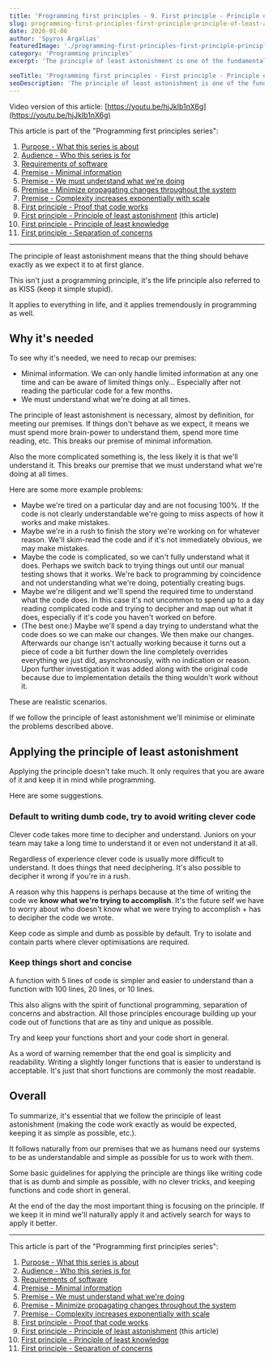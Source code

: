 ```yaml
---
title: 'Programming first principles - 9. First principle - Principle of least astonishment'
slug: programming-first-principles-first-principle-principle-of-least-astonishment
date: 2020-01-06
author: 'Spyros Argalias'
featuredImage: './programming-first-principles-first-principle-principle-of-least-astonishment.png'
category: 'Programming principles'
excerpt: 'The principle of least astonishment is one of the fundamental principles in software development. Possibly the most important there is.'

seoTitle: 'Programming first principles - First principle - Principle of least astonishment'
seoDescription: 'The principle of least astonishment is one of the fundamental principles in software development. Possibly the most important there is.'
---
```


Video version of this article: [https://youtu.be/hjJkIb1nX6g](https://youtu.be/hjJkIb1nX6g)

This article is part of the "Programming first principles series":

1. [Purpose - What this series is about](/blog/programming-first-principles-purpose-what-this-series-is-about/)
2. [Audience - Who this series is for](/blog/programming-first-principles-audience-who-this-series-is-for/)
3. [Requirements of software](/blog/programming-first-principles-requirements-of-software/)
4. [Premise - Minimal information](/blog/programming-first-principles-premise-minimal-information/)
5. [Premise - We must understand what we're doing](/blog/programming-first-principles-premise-we-must-understand-what-were-doing/)
6. [Premise - Minimize propagating changes throughout the system](/blog/programming-first-principles-premise-minimize-propagating-changes/)
7. [Premise - Complexity increases exponentially with scale](/blog/programming-first-principles-premise-complexity-increases-exponentially-with-scale/)
8. [First principle - Proof that code works](/blog/programming-first-principles-first-principle-proof-that-code-works/)
9. [First principle - Principle of least astonishment](/blog/programming-first-principles-first-principle-principle-of-least-astonishment/) (this article)
10. [First principle - Principle of least knowledge](/blog/programming-first-principles-first-principle-principle-of-least-knowledge/)
11. [First principle - Separation of concerns](/blog/programming-first-principles-first-principle-separation-of-concerns/)

---

The principle of least astonishment means that the thing should behave exactly as we expect it to at first glance.

This isn't just a programming principle, it's the life principle also referred to as KISS (keep it simple stupid).

It applies to everything in life, and it applies tremendously in programming as well.

## Why it's needed

To see why it's needed, we need to recap our premises:

- Minimal information. We can only handle limited information at any one time and can be aware of limited things only... Especially after not reading the particular code for a few months.
- We must understand what we're doing at all times.

The principle of least astonishment is necessary, almost by definition, for meeting our premises. If things don't behave as we expect, it means we must spend more brain-power to understand them, spend more time reading, etc. This breaks our premise of minimal information.

Also the more complicated something is, the less likely it is that we'll understand it. This breaks our premise that we must understand what we're doing at all times.

Here are some more example problems:

- Maybe we're tired on a particular day and are not focusing 100%. If the code is not clearly understandable we're going to miss aspects of how it works and make mistakes.
- Maybe we're in a rush to finish the story we're working on for whatever reason. We'll skim-read the code and if it's not immediately obvious, we may make mistakes.
- Maybe the code is complicated, so we can't fully understand what it does. Perhaps we switch back to trying things out until our manual testing shows that it works. We're back to programming by coincidence and not understanding what we're doing, potentially creating bugs.
- Maybe we're diligent and we'll spend the required time to understand what the code does. In this case it's not uncommon to spend up to a day reading complicated code and trying to decipher and map out what it does, especially if it's code you haven't worked on before.
- (The best one:) Maybe we'll spend a day trying to understand what the code does so we can make our changes. We then make our changes. Afterwards our change isn't actually working because it turns out a piece of code a bit further down the line completely overrides everything we just did, asynchronously, with no indication or reason. Upon further investigation it was added along with the original code because due to implementation details the thing wouldn't work without it.

These are realistic scenarios.

If we follow the principle of least astonishment we'll minimise or eliminate the problems described above.

## Applying the principle of least astonishment

Applying the principle doesn't take much. It only requires that you are aware of it and keep it in mind while programming.

Here are some suggestions.

### Default to writing dumb code, try to avoid writing clever code

Clever code takes more time to decipher and understand. Juniors on your team may take a long time to understand it or even not understand it at all.

Regardless of experience clever code is usually more difficult to understand. It does things that need deciphering. It's also possible to decipher it wrong if you're in a rush.

A reason why this happens is perhaps because at the time of writing the code we **know what we're trying to accomplish**. It's the future self we have to worry about who doesn't know what we were trying to accomplish + has to decipher the code we wrote.

Keep code as simple and dumb as possible by default. Try to isolate and contain parts where clever optimisations are required.

### Keep things short and concise

A function with 5 lines of code is simpler and easier to understand than a function with 100 lines, 20 lines, or 10 lines.

This also aligns with the spirit of functional programming, separation of concerns and abstraction. All those principles encourage building up your code out of functions that are as tiny and unique as possible.

Try and keep your functions short and your code short in general.

As a word of warning remember that the end goal is simplicity and readability. Writing a slightly longer functions that is easier to understand is acceptable. It's just that short functions are commonly the most readable.

## Overall

To summarize, it's essential that we follow the principle of least astonishment (making the code work exactly as would be expected, keeping it as simple as possible, etc.).

It follows naturally from our premises that we as humans need our systems to be as understandable and simple as possible for us to work with them.

Some basic guidelines for applying the principle are things like writing code that is as dumb and simple as possible, with no clever tricks, and keeping functions and code short in general.

At the end of the day the most important thing is focusing on the principle. If we keep it in mind we'll naturally apply it and actively search for ways to apply it better.

---

This article is part of the "Programming first principles series":

1. [Purpose - What this series is about](/blog/programming-first-principles-purpose-what-this-series-is-about/)
2. [Audience - Who this series is for](/blog/programming-first-principles-audience-who-this-series-is-for/)
3. [Requirements of software](/blog/programming-first-principles-requirements-of-software/)
4. [Premise - Minimal information](/blog/programming-first-principles-premise-minimal-information/)
5. [Premise - We must understand what we're doing](/blog/programming-first-principles-premise-we-must-understand-what-were-doing/)
6. [Premise - Minimize propagating changes throughout the system](/blog/programming-first-principles-premise-minimize-propagating-changes/)
7. [Premise - Complexity increases exponentially with scale](/blog/programming-first-principles-premise-complexity-increases-exponentially-with-scale/)
8. [First principle - Proof that code works](/blog/programming-first-principles-first-principle-proof-that-code-works/)
9. [First principle - Principle of least astonishment](/blog/programming-first-principles-first-principle-principle-of-least-astonishment/) (this article)
10. [First principle - Principle of least knowledge](/blog/programming-first-principles-first-principle-principle-of-least-knowledge/)
11. [First principle - Separation of concerns](/blog/programming-first-principles-first-principle-separation-of-concerns/)
